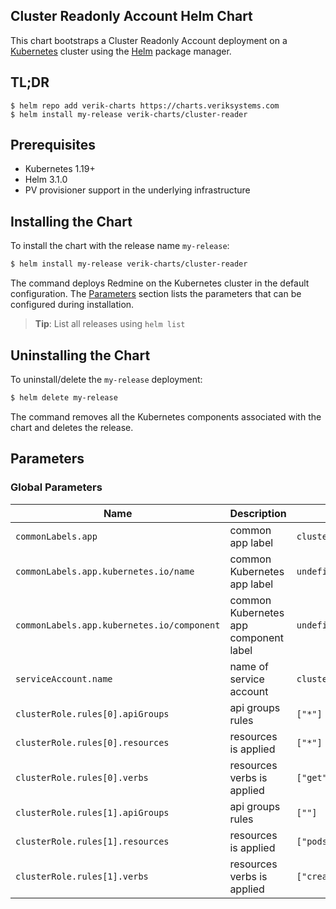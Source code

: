 
## Cluster Readonly Account Helm Chart

This chart bootstraps a Cluster Readonly Account deployment on a [Kubernetes](https://kubernetes.io) cluster using the [Helm](https://helm.sh) package manager.

## TL;DR
```
$ helm repo add verik-charts https://charts.veriksystems.com
$ helm install my-release verik-charts/cluster-reader
```

## Prerequisites

- Kubernetes 1.19+
- Helm 3.1.0
- PV provisioner support in the underlying infrastructure


## Installing the Chart

To install the chart with the release name `my-release`:

```bash
$ helm install my-release verik-charts/cluster-reader
```

The command deploys Redmine on the Kubernetes cluster in the default configuration. The [Parameters](#parameters) section lists the parameters that can be configured during installation.

> **Tip**: List all releases using `helm list`

## Uninstalling the Chart

To uninstall/delete the `my-release` deployment:

```bash
$ helm delete my-release
```

The command removes all the Kubernetes components associated with the chart and deletes the release.


## Parameters

### Global Parameters

| Name                                       | Description                           | Value                    |
| ------------------------------------------ | ------------------------------------- | ------------------------ |
| `commonLabels.app`                         | common app label                      | `cluster-reader`         |
| `commonLabels.app.kubernetes.io/name`      | common Kubernetes app label           | `undefined`              |
| `commonLabels.app.kubernetes.io/component` | common Kubernetes app component label | `undefined`              |
| `serviceAccount.name`                      | name of service account               | `cluster-reader`         |
| `clusterRole.rules[0].apiGroups`           | api groups rules                      | `["*"]`                  |
| `clusterRole.rules[0].resources`           | resources is applied                  | `["*"]`                  |
| `clusterRole.rules[0].verbs`               | resources verbs is applied            | `["get","list","watch"]` |
| `clusterRole.rules[1].apiGroups`           | api groups rules                      | `[""]`                   |
| `clusterRole.rules[1].resources`           | resources is applied                  | `["pods/portforward"]`   |
| `clusterRole.rules[1].verbs`               | resources verbs is applied            | `["create"]`             |


